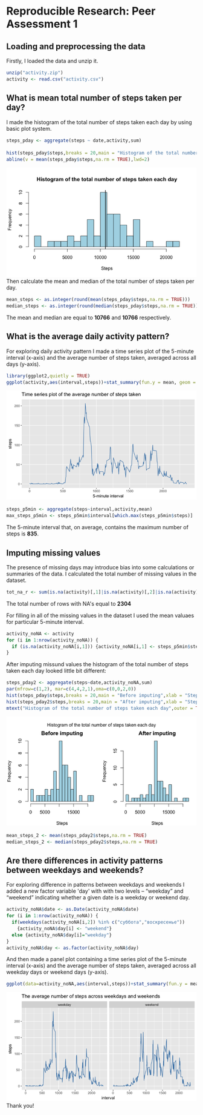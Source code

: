 # Reproducible Research: Peer Assessment 1
## Loading and preprocessing the data
Firstly, I loaded the data and unzip it.

```r
unzip("activity.zip")
activity <- read.csv("activity.csv")
```
## What is mean total number of steps taken per day?
I made the histogram of the total number of steps taken each day by using basic plot system.

```r
steps_pday <- aggregate(steps ~ date,activity,sum)

hist(steps_pday$steps,breaks = 20,main = "Histogram of the total number of steps taken each day",xlab = "Steps",col = "light blue")
abline(v = mean(steps_pday$steps,na.rm = TRUE),lwd=2)
```

![](PA1_template_files/figure-html/unnamed-chunk-1-1.png)<!-- -->
Then calculate the mean and median of the total number of steps taken per day.

```r
mean_steps <- as.integer(round(mean(steps_pday$steps,na.rm = TRUE)))
median_steps <- as.integer(round(median(steps_pday$steps,na.rm = TRUE)))
```
The mean and median are equal to **10766** and **10766** respectively.

## What is the average daily activity pattern?
For exploring daily activity pattern I made a time series plot of the 5-minute interval (x-axis) and the average number of steps taken, averaged across all days (y-axis).

```r
library(ggplot2,quietly = TRUE)
ggplot(activity,aes(interval,steps))+stat_summary(fun.y = mean, geom = "line",na.rm = TRUE,col="steelblue")+ggtitle("Time series plot of the average number of steps taken")+xlab("5-minute interval")
```

![](PA1_template_files/figure-html/unnamed-chunk-3-1.png)<!-- -->

```r
steps_p5min <- aggregate(steps~interval,activity,mean)
max_steps_p5min <- steps_p5min$interval[which.max(steps_p5min$steps)]
```
The 5-minute interval that, on average, contains the maximum number of steps is **835**.

## Imputing missing values
The presence of missing days may introduce bias into some calculations or summaries of the data. I calculated the total number of missing values in the dataset.

```r
tot_na_r <- sum(is.na(activity)[,1]|is.na(activity)[,2]|is.na(activity)[,3])
```
The total number of rows with NA's equal to **2304**

For filling in all of the missing values in the dataset I used the mean valuaes for particular 5-minute interval.

```r
activity_noNA <- activity
for (i in 1:nrow(activity_noNA)) {
  if (is.na(activity_noNA[i,1])) {activity_noNA[i,1] <- steps_p5min$steps[which(steps_p5min$interval == activity_noNA[i,3])]}
}
```
After imputing missund values the histogram of the total number of steps taken each day looked little bit different:

```r
steps_pday2 <- aggregate(steps~date,activity_noNA,sum)
par(mfrow=c(1,2), mar=c(4,4,2,1),oma=c(0,0,2,0))
hist(steps_pday$steps,breaks = 20,main = "Before imputing",xlab = "Steps",col = "light blue")
hist(steps_pday2$steps,breaks = 20,main = "After imputing",xlab = "Steps",col = "light blue")
mtext("Histogram of the total number of steps taken each day",outer = TRUE)
```

![](PA1_template_files/figure-html/unnamed-chunk-7-1.png)<!-- -->

```r
mean_steps_2 <- mean(steps_pday2$steps,na.rm = TRUE)
median_steps_2 <- median(steps_pday2$steps,na.rm = TRUE)
```
## Are there differences in activity patterns between weekdays and weekends?
For exploring difference in patterns between weekdays and weekends I added a new factor variable 'day' with with two levels – “weekday” and “weekend” indicating whether a given date is a weekday or weekend day.

```r
activity_noNA$date <- as.Date(activity_noNA$date)
for (i in 1:nrow(activity_noNA)) {
  if(weekdays(activity_noNA[i,2]) %in% c("суббота","воскресенье")) 
    {activity_noNA$day[i] <- "weekend"}
  else {activity_noNA$day[i]="weekday"}
}
activity_noNA$day <- as.factor(activity_noNA$day)
```
And then made a panel plot containing a time series plot of the 5-minute interval (x-axis) and the average number of steps taken, averaged across all weekday days or weekend days (y-axis).

```r
ggplot(data=activity_noNA,aes(interval,steps))+stat_summary(fun.y = mean,geom="line",col="steelblue")+facet_grid(.~day)+ggtitle("The average number of steps across weekdays and weekends")
```

![](PA1_template_files/figure-html/unnamed-chunk-10-1.png)<!-- -->
Thank you!
